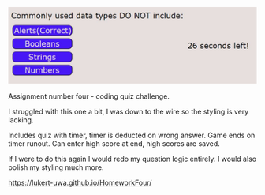 ![Website Screenshot](assets/images/websitescreenshot.JPG)

Assignment number four - coding quiz challenge.

I struggled with this one a bit, I was down to the wire so the styling is very lacking.

Includes quiz with timer, timer is deducted on wrong answer. Game ends on timer runout. Can enter high score at end, high scores are saved.

If I were to do this again I would redo my question logic entirely. I would also polish my styling much more.

https://lukert-uwa.github.io/HomeworkFour/
